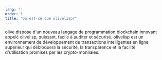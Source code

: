 ```yaml
---
lang: fr
order: 5
title: "Qu'est-ce que olivelisp?"
---
```

olive dispose d'un nouveau langage de programmation blockchain innovant appelé olivelisp, puissant, facile à auditer et sécurisé. olivelisp est un environnement de développement de transactions intelligentes en ligne supérieur qui débloquera la sécurité, la transparence et la facilité d'utilisation promises par les crypto-monnaies.
